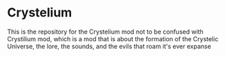 # Crystelium
This is the repository for the Crystelium mod not to be confused with Crystilium mod, which is a mod that is about the formation of the Crystelic Universe, the lore, the sounds, and the evils that roam it's ever expanse
